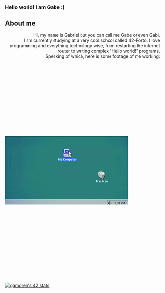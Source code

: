 ### Hello world! I am Gabe :)

## About me 
<div style="text-align: right"> Hi, my name is Gabriel but you can call me Gabe or even Gabi.<br>I am currently studying at a very cool school called 42-Porto. I love programming and everything technology wise, from restarting the internet router to writing complex "Hello world!" programs.<br>Speaking of which, here is some footage of me working:<br></div>
<img src="pcDEL.gif" style="margin-top:50%;margin-bottom:50%;"/>
<a href="https://github.com/JaeSeoKim/badge42"><img src="https://badge42.vercel.app/api/v2/cli30wsxg002608mrfw4eezh3/stats?cursusId=21&coalitionId=294" alt="gamoreir's 42 stats" /></a>

<!--
**hiimgabe/hiimgabe** is a ✨ _special_ ✨ repository because its `README.md` (this file) appears on your GitHub profile.
Here are some ideas to get you started:

- 🔭 I’m currently working on ...
- 🌱 I’m currently learning ...
- 👯 I’m looking to collaborate on ...
- 🤔 I’m looking for help with ...
- 💬 Ask me about ...
- 📫 How to reach me: ...
- 😄 Pronouns: ...
- ⚡ Fun fact: ...
-->
